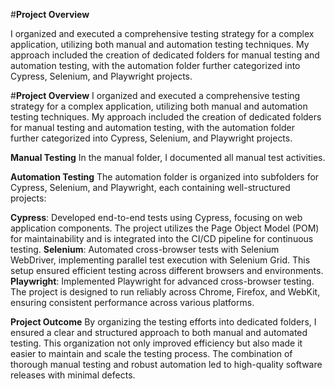 #**Project Overview**

I organized and executed a comprehensive testing strategy for a complex application, utilizing both manual and automation testing techniques. My approach included the creation of dedicated folders for manual testing and automation testing, with the automation folder further categorized into Cypress, Selenium, and Playwright projects.

#**Project Overview**
I organized and executed a comprehensive testing strategy for a complex application, utilizing both manual and automation testing techniques. My approach included the creation of dedicated folders for manual testing and automation testing, with the automation folder further categorized into Cypress, Selenium, and Playwright projects.

**Manual Testing**
In the manual folder, I documented all manual test activities.

**Automation Testing**
The automation folder is organized into subfolders for Cypress, Selenium, and Playwright, each containing well-structured projects:

**Cypress**: Developed end-to-end tests using Cypress, focusing on web application components. The project utilizes the Page Object Model (POM) for maintainability and is integrated into the CI/CD pipeline for continuous testing.
**Selenium**: Automated cross-browser tests with Selenium WebDriver, implementing parallel test execution with Selenium Grid. This setup ensured efficient testing across different browsers and environments.
**Playwright**: Implemented Playwright for advanced cross-browser testing. The project is designed to run reliably across Chrome, Firefox, and WebKit, ensuring consistent performance across various platforms.

**Project Outcome**
By organizing the testing efforts into dedicated folders, I ensured a clear and structured approach to both manual and automated testing. This organization not only improved efficiency but also made it easier to maintain and scale the testing process. The combination of thorough manual testing and robust automation led to high-quality software releases with minimal defects.

